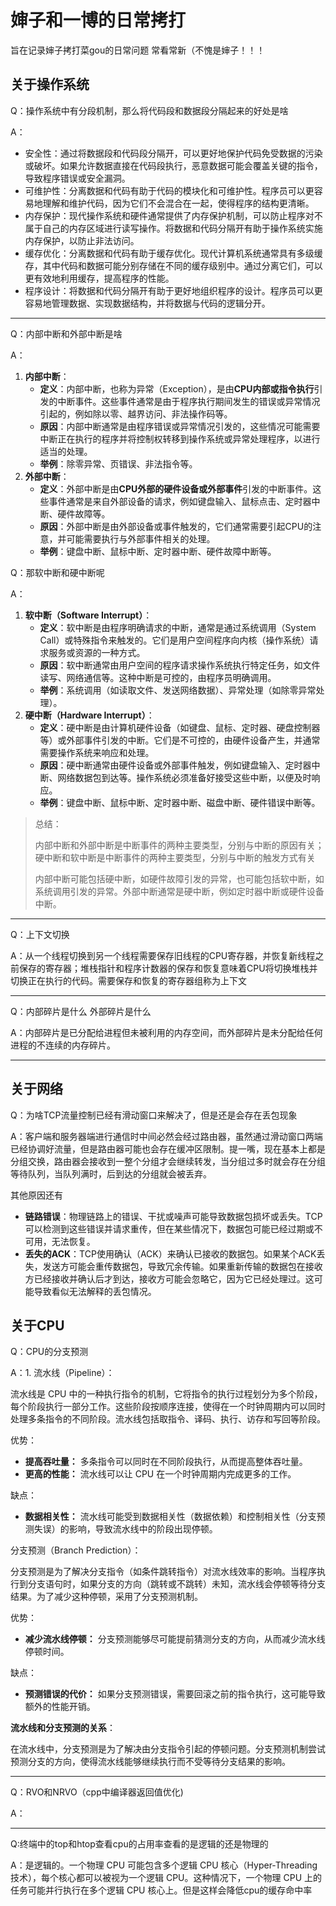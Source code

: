 # 婶子和一博的日常拷打

旨在记录婶子拷打菜gou的日常问题  常看常新（不愧是婶子！！！

## 关于操作系统

Q：操作系统中有分段机制，那么将代码段和数据段分隔起来的好处是啥

A：

- 安全性：通过将数据段和代码段分隔开，可以更好地保护代码免受数据的污染或破坏。如果允许数据直接在代码段执行，恶意数据可能会覆盖关键的指令，导致程序错误或安全漏洞。
- 可维护性：分离数据和代码有助于代码的模块化和可维护性。程序员可以更容易地理解和维护代码，因为它们不会混合在一起，使得程序的结构更清晰。
- 内存保护：现代操作系统和硬件通常提供了内存保护机制，可以防止程序对不属于自己的内存区域进行读写操作。将数据和代码分隔开有助于操作系统实施内存保护，以防止非法访问。
- 缓存优化：分离数据和代码有助于缓存优化。现代计算机系统通常具有多级缓存，其中代码和数据可能分别存储在不同的缓存级别中。通过分离它们，可以更有效地利用缓存，提高程序的性能。
- 程序设计：将数据和代码分隔开有助于更好地组织程序的设计。程序员可以更容易地管理数据、实现数据结构，并将数据与代码的逻辑分开。

------

Q：内部中断和外部中断是啥

A：

1. **内部中断**：
   - **定义**：内部中断，也称为异常（Exception），是由**CPU内部或指令执行**引发的中断事件。这些事件通常是由于程序执行期间发生的错误或异常情况引起的，例如除以零、越界访问、非法操作码等。
   - **原因**：内部中断通常是由程序错误或异常情况引发的，这些情况可能需要中断正在执行的程序并将控制权转移到操作系统或异常处理程序，以进行适当的处理。
   - **举例**：除零异常、页错误、非法指令等。
2. **外部中断**：
   - **定义**：外部中断是由**CPU外部的硬件设备或外部事件**引发的中断事件。这些事件通常是来自外部设备的请求，例如键盘输入、鼠标点击、定时器中断、硬件故障等。
   - **原因**：外部中断是由外部设备或事件触发的，它们通常需要引起CPU的注意，并可能需要执行与外部事件相关的处理。
   - **举例**：键盘中断、鼠标中断、定时器中断、硬件故障中断等。

Q：那软中断和硬中断呢

A：

1. **软中断（Software Interrupt）**：
   - **定义**：软中断是由程序明确请求的中断，通常是通过系统调用（System Call）或特殊指令来触发的。它们是用户空间程序向内核（操作系统）请求服务或资源的一种方式。
   - **原因**：软中断通常由用户空间的程序请求操作系统执行特定任务，如文件读写、网络通信等。这种中断是可控的，由程序员明确调用。
   - **举例**：系统调用（如读取文件、发送网络数据）、异常处理（如除零异常处理）。
2. **硬中断（Hardware Interrupt）**：
   - **定义**：硬中断是由计算机硬件设备（如键盘、鼠标、定时器、硬盘控制器等）或外部事件引发的中断。它们是不可控的，由硬件设备产生，并通常需要操作系统来响应和处理。
   - **原因**：硬中断通常由硬件设备或外部事件触发，例如键盘输入、定时器中断、网络数据包到达等。操作系统必须准备好接受这些中断，以便及时响应。
   - **举例**：键盘中断、鼠标中断、定时器中断、磁盘中断、硬件错误中断等。

> 总结：
>
> 内部中断和外部中断是中断事件的两种主要类型，分别与中断的原因有关；硬中断和软中断是中断事件的两种主要类型，分别与中断的触发方式有关
>
> 内部中断可能包括硬中断，如硬件故障引发的异常，也可能包括软中断，如系统调用引发的异常。外部中断通常是硬中断，例如定时器中断或硬件设备中断。

------

Q：上下文切换

A：从一个线程切换到另一个线程需要保存旧线程的CPU寄存器，并恢复新线程之前保存的寄存器；堆栈指针和程序计数器的保存和恢复意味着CPU将切换堆栈并切换正在执行的代码。需要保存和恢复的寄存器组称为上下文



------

Q：内部碎片是什么 外部碎片是什么

A：内部碎片是已分配给进程但未被利用的内存空间，而外部碎片是未分配给任何进程的不连续的内存碎片。



------



## 关于网络

Q：为啥TCP流量控制已经有滑动窗口来解决了，但是还是会存在丢包现象

A：客户端和服务器端进行通信时中间必然会经过路由器，虽然通过滑动窗口两端已经协调好流量，但是路由器可能也会存在缓冲区限制。提一嘴，现在基本上都是分组交换，路由器会接收到一整个分组才会继续转发，当分组过多时就会存在分组等待队列，当队列满时，后到达的分组就会被丢弃。

其他原因还有

- **链路错误**：物理链路上的错误、干扰或噪声可能导致数据包损坏或丢失。TCP可以检测到这些错误并请求重传，但在某些情况下，数据包可能已经过期或不可用，无法恢复。
- **丢失的ACK**：TCP使用确认（ACK）来确认已接收的数据包。如果某个ACK丢失，发送方可能会重传数据包，导致冗余传输。如果重新传输的数据包在接收方已经接收并确认后才到达，接收方可能会忽略它，因为它已经处理过。这可能导致看似无法解释的丢包情况。

## 关于CPU

Q：CPU的分支预测

A：1. 流水线（Pipeline）：

流水线是 CPU 中的一种执行指令的机制，它将指令的执行过程划分为多个阶段，每个阶段执行一部分工作。这些阶段按顺序连接，使得在一个时钟周期内可以同时处理多条指令的不同阶段。流水线包括取指令、译码、执行、访存和写回等阶段。

优势：

- **提高吞吐量：** 多条指令可以同时在不同阶段执行，从而提高整体吞吐量。
- **更高的性能：** 流水线可以让 CPU 在一个时钟周期内完成更多的工作。

缺点：

- **数据相关性：** 流水线可能受到数据相关性（数据依赖）和控制相关性（分支预测失误）的影响，导致流水线中的阶段出现停顿。

分支预测（Branch Prediction）：

分支预测是为了解决分支指令（如条件跳转指令）对流水线效率的影响。当程序执行到分支语句时，如果分支的方向（跳转或不跳转）未知，流水线会停顿等待分支结果。为了减少这种停顿，采用了分支预测机制。

优势：

- **减少流水线停顿：** 分支预测能够尽可能提前猜测分支的方向，从而减少流水线停顿时间。

缺点：

- **预测错误的代价：** 如果分支预测错误，需要回滚之前的指令执行，这可能导致额外的性能开销。

**流水线和分支预测的关系**：

在流水线中，分支预测是为了解决由分支指令引起的停顿问题。分支预测机制尝试预测分支的方向，使得流水线能够继续执行而不受等待分支结果的影响。

------

Q：RVO和NRVO（cpp中编译器返回值优化)

A：

------

Q:终端中的top和htop查看cpu的占用率查看的是逻辑的还是物理的

A：是逻辑的。一个物理 CPU 可能包含多个逻辑 CPU 核心（Hyper-Threading 技术），每个核心都可以被视为一个逻辑 CPU。这种情况下，一个物理 CPU 上的任务可能并行执行在多个逻辑 CPU 核心上。但是这样会降低cpu的缓存命中率